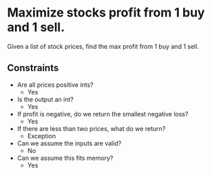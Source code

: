 # Maximize stocks profit from 1 buy and 1 sell.

Given a list of stock prices, find the max profit from 1 buy and 1 sell.

## Constraints
* Are all prices positive ints?
  * Yes
* Is the output an int?
  * Yes
* If profit is negative, do we return the smallest negative loss?
  * Yes
* If there are less than two prices, what do we return?
  * Exception
* Can we assume the inputs are valid?
  * No
* Can we assume this fits memory?
  * Yes
